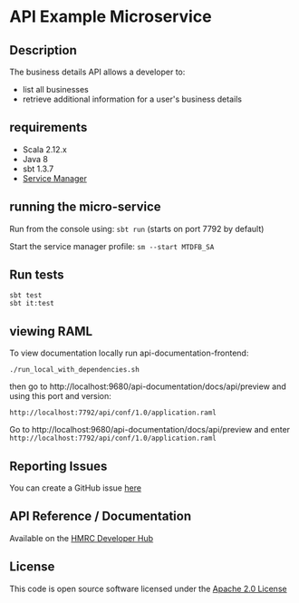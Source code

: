 API Example Microservice
========================

## Description 

The business details API allows a developer to:
- list all businesses
- retrieve additional information for a user's business details

## requirements
                
- Scala 2.12.x
- Java 8
- sbt 1.3.7
- [Service Manager](https://github.com/hmrc/service-manager)         
      
## running the micro-service

Run from the console using: `sbt run` (starts on port 7792 by default)

Start the service manager profile: `sm --start MTDFB_SA`
 
## Run tests
```
sbt test
sbt it:test
```

## viewing RAML
To view documentation locally run api-documentation-frontend:
```
./run_local_with_dependencies.sh
```
then go to http://localhost:9680/api-documentation/docs/api/preview and using this port and version:
```
http://localhost:7792/api/conf/1.0/application.raml
```


Go to http://localhost:9680/api-documentation/docs/api/preview and enter ```http://localhost:7792/api/conf/1.0/application.raml``` 

## Reporting Issues
You can create a GitHub issue [here](https://github.com/hmrc/individuals-expenses-api/issues)

## API Reference / Documentation 
Available on the [HMRC Developer Hub](https://developer.service.hmrc.gov.uk/api-documentation)

## License
This code is open source software licensed under the [Apache 2.0 License]("http://www.apache.org/licenses/LICENSE-2.0.html")
